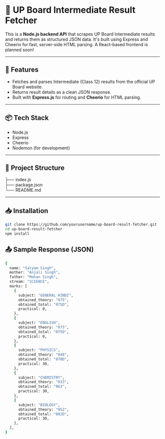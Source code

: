 # 📄 UP Board Intermediate Result Fetcher

This is a **Node.js backend API** that scrapes UP Board Intermediate results and returns them as structured JSON data. It's built using Express and Cheerio for fast, server-side HTML parsing. A React-based frontend is planned soon!

---

## 🚀 Features

- Fetches and parses Intermediate (Class 12) results from the official UP Board website.
- Returns result details as a clean JSON response.
- Built with **Express.js** for routing and **Cheerio** for HTML parsing.

---

## 📦 Tech Stack

- Node.js
- Express
- Cheerio
- Nodemon (for development)

---

## 📁 Project Structure

├── index.js  
├── package.json  
└── README.md

---

## 📥 Installation

```bash
git clone https://github.com/yourusername/up-board-result-fetcher.git
cd up-board-result-fetcher
npm install
```

## 📤 Sample Response (JSON)

```bash
{
  name: "Satyam Singh",
  mother: "Anjali Singh",
  father: "Mohan Singh",
  stream: "SCIENCE",
  marks: [
    {
      subject: "GENERAL HINDI",
      obtained_theory: "075",
      obtained_total: "075D",
      practical: 0,
    },
    {
      subject: "ENGLISH",
      obtained_theory: "075",
      obtained_total: "075D",
      practical: 0,
    },
    {
      subject: "PHYSICS",
      obtained_theory: "048",
      obtained_total: "078D",
      practical: 30,
    },
    {
      subject: "CHEMISTRY",
      obtained_theory: "033",
      obtained_total: "063",
      practical: 30,
    },
    {
      subject: "BIOLOGY",
      obtained_theory: "052",
      obtained_total: "082D",
      practical: 30,
    },
  ],
}
```

